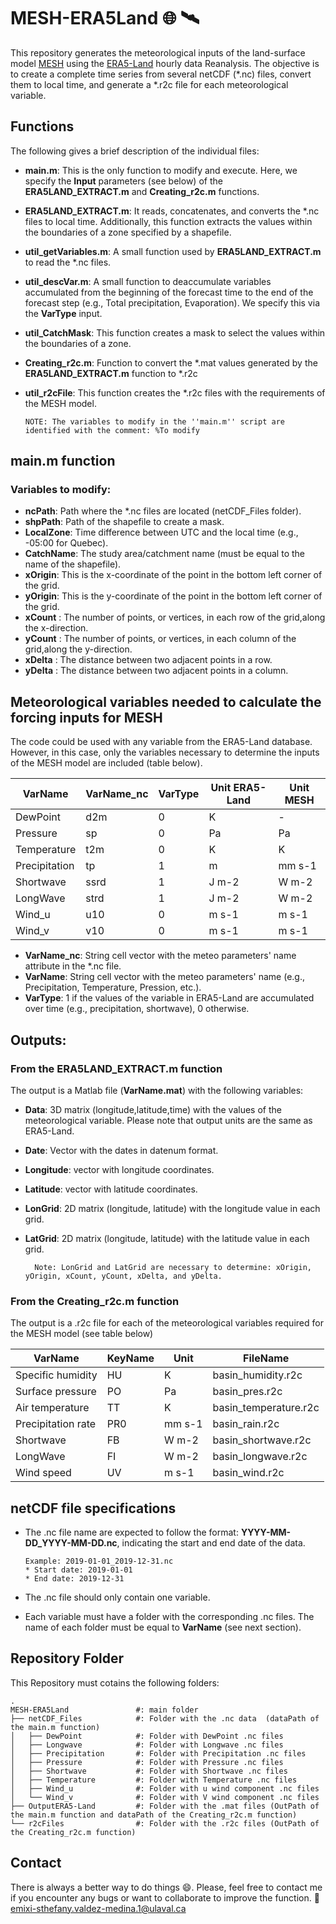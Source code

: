 # MESH-ERA5Land 	:globe_with_meridians: :artificial_satellite:

This repository generates the meteorological inputs of the land-surface model [MESH](https://wiki.usask.ca/display/MESH/About+MESH)
using the [ERA5-Land](https://cds.climate.copernicus.eu/cdsapp#!/dataset/reanalysis-era5-land?tab=overview) hourly data Reanalysis. The objective is to create a complete time series from several netCDF (\*.nc) files, convert them to local time, and generate a \*.r2c file for each meteorological variable.

## Functions
 The following gives a brief description of the individual files:
 * **main.m**: This is the only function to  modify and execute. Here, we specify the **Input** parameters (see below) of the **ERA5LAND_EXTRACT.m** and **Creating_r2c.m** functions. 
 * **ERA5LAND_EXTRACT.m**: It reads, concatenates, and converts the \*.nc files to local time. Additionally, this function extracts the values within the boundaries of a zone specified by a shapefile.
 * **util_getVariables.m**: A small function used by **ERA5LAND_EXTRACT.m** to read the \*.nc files.
 * **util_descVar.m**: A small function to deaccumulate variables accumulated from the beginning of the forecast time to the end of the forecast step (e.g., Total precipitation, Evaporation). We specify this via the **VarType** input.
 * **util_CatchMask**: This function creates a mask to select the values within the boundaries of a zone. 
 * **Creating_r2c.m**: Function to convert the \*.mat values generated by the **ERA5LAND_EXTRACT.m** function to \*.r2c
 * **util_r2cFile**: This function creates the \*.r2c files with the requirements of the MESH model. 

       NOTE: The variables to modify in the ''main.m'' script are identified with the comment: %To modify

##  main.m function
### Variables to modify:
 * **ncPath**: Path where the \*.nc files are located (netCDF_Files folder).
 * **shpPath**:  Path of the shapefile to create a mask.
 * **LocalZone**: Time difference between UTC and the local time (e.g., -05:00 for Quebec).
 * **CatchName**: The study area/catchment name (must be equal to the name of the shapefile).
 * **xOrigin**:  This is the x-coordinate of the point in the bottom left corner of the grid.
 * **yOrigin**:  This is the y-coordinate of the point in the bottom left corner of the grid.
 * **xCount** :  The number of points, or vertices, in each row of the grid,along the x-direction.
 * **yCount** :  The number of points, or vertices, in each column of the grid,along the y-direction.
 * **xDelta** :  The distance between two adjacent points in a row.
 * **yDelta** :  The distance between two adjacent points in a column.


## Meteorological variables needed to calculate the forcing inputs for MESH
The code could be used with any variable from the ERA5-Land database. However, in this case, only the variables necessary to determine the inputs of the MESH model are included (table below).

 | **VarName** | **VarName_nc** | **VarType** |**Unit ERA5-Land**|**Unit MESH**
 | --------------| ------------ |-----------|---------|--------------|
 |   DewPoint    |     d2m      |      0    |    K    | - |
 |    Pressure   |     sp       |      0    |    Pa   |Pa|
 |  Temperature  |     t2m      |      0    |    K    |K|
 | Precipitation |      tp      |      1    |    m    |mm s-1|
 |   Shortwave   |     ssrd     |      1    |  J m-2  |W m-2|
 |   LongWave    |     strd     |      1    |  J m-2  |W m-2|
 |    Wind_u     |     u10      |      0    |  m s-1  | m s-1
 |     Wind_v    |     v10      |      0    |  m s-1  | m s-1
 
 * **VarName_nc**: String cell vector with the meteo parameters' name attribute in the \*.nc file.
 * **VarName**: String cell vector with the meteo parameters' name (e.g., Precipitation, Temperature, Pression, etc.). 
 * **VarType**: 1 if the values of the variable in ERA5-Land are accumulated over time (e.g., precipitation, shortwave), 0 otherwise.

 ## Outputs:
 ### From the **ERA5LAND_EXTRACT.m** function
The output is a Matlab file (**VarName.mat**) with the following variables:
* **Data**: 3D matrix (longitude,latitude,time) with the values of the meteorological variable. Please note that output units are the same as ERA5-Land.
* **Date**: Vector with the dates in datenum format.
* **Longitude**: vector with longitude coordinates.
* **Latitude**: vector with latitude coordinates.
* **LonGrid**: 2D matrix (longitude, latitude) with the longitude value in each grid.
* **LatGrid**: 2D matrix (longitude, latitude) with the latitude value in each grid.
 
        Note: LonGrid and LatGrid are necessary to determine: xOrigin, yOrigin, xCount, yCount, xDelta, and yDelta.
 
 ### From the Creating_r2c.m function 
 The output is a .r2c file for each of the meteorological variables required for the MESH model (see table below)

 | **VarName**          | **KeyName**  | **Unit**  |**FileName**|
 | ---------------------| ------------ |-----------|--------------------|
 | Specific humidity    |     HU       |      K    | basin_humidity.r2c |
 |   Surface pressure   |     PO       |      Pa   |   basin_pres.r2c   |
 |    Air temperature   |     TT       |      K    |basin_temperature.r2c |
 | Precipitation rate   |      PR0     |    mm s-1 |    basin_rain.r2c |
 |      Shortwave       |     FB       |    W m-2  |   basin_shortwave.r2c |
 |       LongWave       |     FI       |    W m-2  |   basin_longwave.r2c |
 |      Wind speed      |     UV       |    m s-1  |   basin_wind.r2c |


## netCDF file specifications
* The .nc file name are expected to follow the format: **YYYY-MM-DD_YYYY-MM-DD.nc**, indicating the start and end date of the data. 

      Example: 2019-01-01_2019-12-31.nc
      * Start date: 2019-01-01
      * End date: 2019-12-31
      
* The .nc file should only contain one variable.  
* Each variable must have a folder with the corresponding .nc files. The name of each folder must be equal to **VarName** (see next section).

 ## Repository Folder 
 This Repository must cotains the following folders:
   

    .
    MESH-ERA5Land               #: main folder
    ├── netCDF_Files            #: Folder with the .nc data  (dataPath of the main.m function)             
    │   ├── DewPoint            #: Folder with DewPoint .nc files
    │   ├── Longwave            #: Folder with Longwave .nc files
    │   ├── Precipitation       #: Folder with Precipitation .nc files
    │   ├── Pressure            #: Folder with Pressure .nc files
    │   ├── Shortwave           #: Folder with Shortwave .nc files
    │   ├── Temperature         #: Folder with Temperature .nc files
    │   ├── Wind_u              #: Folder with u wind component .nc files
    │   └── Wind_v              #: Folder with V wind component .nc files
    ├── OutputERA5-Land         #: Folder with the .mat files (OutPath of the main.m function and dataPath of the Creating_r2c.m function) 
    └── r2cFiles                #: Folder with the .r2c files (OutPath of the Creating_r2c.m function)

## Contact
There is always a better way to do things :smile:. Please, feel free to contact me if you encounter any bugs or want to collaborate to improve the function. 
:e-mail: emixi-sthefany.valdez-medina.1@ulaval.ca

